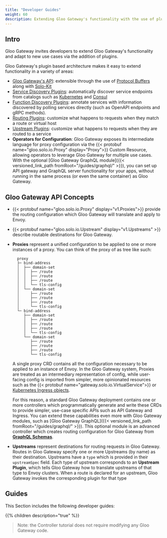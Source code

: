 ```yaml
---
title: "Developer Guides"
weight: 60
description: Extending Gloo Gateway's functionality with the use of plugins
---
```


## Intro


Gloo Gateway invites developers to extend Gloo Gateway's functionality and adapt to new use cases via the addition of plugins. 

Gloo Gateway's plugin based architecture makes it easy to extend functionality in a variety of areas:

- [Gloo Gateway's API](https://github.com/solo-io/gloo/tree/main/projects/gloo/api/v1): extensible through the use of [Protocol Buffers](https://developers.google.com/protocol-buffers/) along with [Solo-Kit](https://github.com/solo-io/solo-kit)
- [Service Discovery Plugins](https://github.com/solo-io/gloo/blob/main/projects/gloo/pkg/discovery/discovery.go#L21): automatically discover service endpoints from catalogs such as [Kubernetes](https://github.com/solo-io/gloo/tree/main/projects/gloo/pkg/plugins/kubernetes) and [Consul](https://github.com/solo-io/gloo/tree/main/projects/gloo/pkg/plugins/consul)
- [Function Discovery Plugins](https://github.com/solo-io/gloo/blob/main/projects/discovery/pkg/fds/interface.go#L31): annotate services with information discovered by polling services directly (such as OpenAPI endpoints and gRPC methods).
- [Routing Plugins](https://github.com/solo-io/gloo/blob/main/projects/gloo/pkg/plugins/plugin_interface.go#L53): customize what happens to requests when they match a route or virtual host
- [Upstream Plugins](https://github.com/solo-io/gloo/tree/main/projects/gloo/pkg/plugins): customize what happens to requests when they are routed to a service
- **Operators for Configuration**: Gloo Gateway exposes its intermediate language for proxy configuration via the {{< protobuf name="gloo.solo.io.Proxy" display="Proxy">}} Custom Resource, allowing operators to leverage Gloo Gateway for multiple use cases. With the optional [Gloo Gateway GraphQL module]({{< versioned_link_path fromRoot="/guides/graphql/" >}}), you can set up API gateway and GraphQL server functionality for your apps, without running in the same process (or even the same container) as Gloo Gateway.

## Gloo Gateway API Concepts


* {{< protobuf name="gloo.solo.io.Proxy" display="v1.Proxies">}} provide the routing configuration which Gloo Gateway will translate and apply to Envoy.
* {{< protobuf name="gloo.solo.io.Upstream" display="v1.Upstreams" >}} describe routable destinations for Gloo Gateway.

* **Proxies** represent a unified configuration to be applied to one or more instances of a proxy. You can think of the proxy of as tree like such:

        proxy
        ├─ bind-address
        │  ├── domain-set
        │  │  ├── /route
        │  │  ├── /route
        │  │  ├── /route
        │  │  └── tls-config
        │  └── domain-set
        │     ├── /route
        │     ├── /route
        │     ├── /route
        │     └── tls-config
        └─ bind-address
           ├── domain-set
           │  ├── /route
           │  ├── /route
           │  ├── /route
           │  └── tls-config
           └── domain-set
              ├── /route
              ├── /route
              ├── /route
              └── tls-config

  A single proxy CRD contains all the configuration necessary to be applied to an instance of Envoy. In the Gloo Gateway system, Proxies are treated as an intermediary representation of config, while user-facing config is imported from simpler, more opinionated resources such as the {{< protobuf name="gateway.solo.io.VirtualService">}} or [Kubernetes Ingress objects](https://kubernetes.io/docs/concepts/services-networking/ingress/).
  
  For this reason, a standard Gloo Gateway deployment contains one or more controllers which programmatically generate and write these CRDs to provide simpler, use-case specific APIs such as API Gateway and Ingress. You can extend these capabilities even more with Gloo Gateway modules, such as [Gloo Gateway GraphQL]({{< versioned_link_path fromRoot="/guides/graphql/" >}}). This optional module is an advanced controller which creates routing configuration for Gloo Gateway from [**GraphQL Schemas**](https://graphql.org/).

* **Upstreams** represent destinations for routing requests in Gloo Gateway. Routes in Gloo Gateway specify one or more Upstreams (by name) as their destination. Upstreams have a `type` which is provided in their `upstreamSpec` field. Each type of upstream corresponds to an **Upstream Plugin**, which tells Gloo Gateway how to translate upstreams of that type to Envoy clusters. When a route is declared for an upstream, Gloo Gateway invokes the corresponding plugin for that type 


## Guides

This Section includes the following developer guides:

{{% children description="true" %}}

> Note: the Controller tutorial does not require modifying any Gloo Gateway code.

